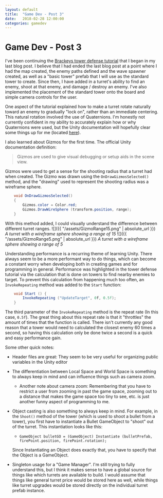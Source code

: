 ```yaml
---
layout: default
title:  "Game Dev - Post 3"
date:   2018-02-28 12:00:00
categories: gamedev
---
```


# Game Dev - Post 3

I've been continuing the [Brackeys tower defense tutorial](https://www.youtube.com/watch?v=beuoNuK2tbk&list=PLPV2KyIb3jR4u5jX8za5iU1cqnQPmbzG0) that I began in my last blog post. I believe that I had ended the last blog post at a point where I had the map created, the enemy paths defined and the wave spawner created, as well as a "basic tower" prefab that I will use as the standard tower to create. Since then, I have added in a turret's ability to find an enemy, shoot at that enemy, and damage / destroy an enemy. I've also implemented the placement of the standard tower onto the board and simple camera controls for the user.

One aspect of the tutorial explained how to make a turret rotate naturally toward an enemy to gradually "lock on", rather than an immediate centering. This natural rotation involved the use of Quaternions. I'm honestly not currently confident in my ability to accurately explain how or why Quaternions were used, but the Unity documentation will hopefully clear some things up for me (located [here](https://docs.unity3d.com/Manual/QuaternionAndEulerRotationsInUnity.html)).

I also learned about Gizmos for the first time.
The official Unity documentation definition:
> Gizmos are used to give visual debugging or setup aids in the scene view.

Gizmos were used to get a sense for the shooting radius that a turret had when created. The Gizmo was drawn using the `OnDrawGizmosSelected()` method, and the "drawing" used to represent the shooting radius was a wireframe sphere.

```C#
    void OnDrawGizmosSelected()
    {
        Gizmos.color = Color.red;
        Gizmos.DrawWireSphere (transform.position, range);
    }

```

With this method added, I could visually understand the difference between different turret ranges.
![]({{ "/assets/GizmoRange15.png" | absolute_url }})
*A turret with a wireframe sphere showing a range of 15*
![]({{ "/assets/GizmoRange5.png" | absolute_url }})
*A turret with a wireframe sphere showing a range of 5*

Understanding performance is a recurring theme of learning Unity. There always seem to be a more performant way to do things, which can become a constant worry when developing both in creating games and for programming in general. Performance was highlighted in the tower defense tutorial via the calculation that is done on towers to find nearby enemies to target. To prevent this calculation from happening much too often, an `InvokeRepeating` method was added to the `Start` function:

```C#
    void Start () {
        InvokeRepeating ("UpdateTarget", 0f, 0.5f);
    }
```

The third parameter of the `InvokeRepeating` method is the repeat rate (In this case, `0.5f`). The great thing about this repeat rate is that it "throttles" the amount of times that the function is called. There isn't currently any good reason that a tower would need to calculated the closest enemy 60 times a second, so having this calculation only be done twice a second is a quick and easy performance gain.

Some other quick notes:

- Header files are great: They seem to be very useful for organizing public variables in the Unity editor
- The differentiation between Local Space and World Space is something to always keep in mind and can influence things such as camera zoom.
  - Another note about camera zoom: Remembering that you have to restrict a user from zooming in past the game space, zooming out to a distance that makes the game space too tiny to see, etc. is just another funny aspect of programming to me.
- Object casting is also something to always keep in mind. For example, in the `Shoot()` method of the tower (which is used to shoot a bullet from a tower), you first have to instantiate a Bullet GameObject to "shoot" out of the turret. This instantiation looks like this:
  - `GameObject bulletGO = (GameObject) Instantiate (bulletPrefab, firePoint.position, firePoint.rotation);`

  Since Instantiating an Object does exactly that, you have to specify that the Object is a GameObject.
- Singleton usage for a "Game Manager". I'm still trying to fully understand this, but I think it makes sense to have a global source for things like which turrets are available to build. I would assume that things like general turret price would be stored here as well, while things like turret upgrades would be stored directly on the individual turret prefab instance.
